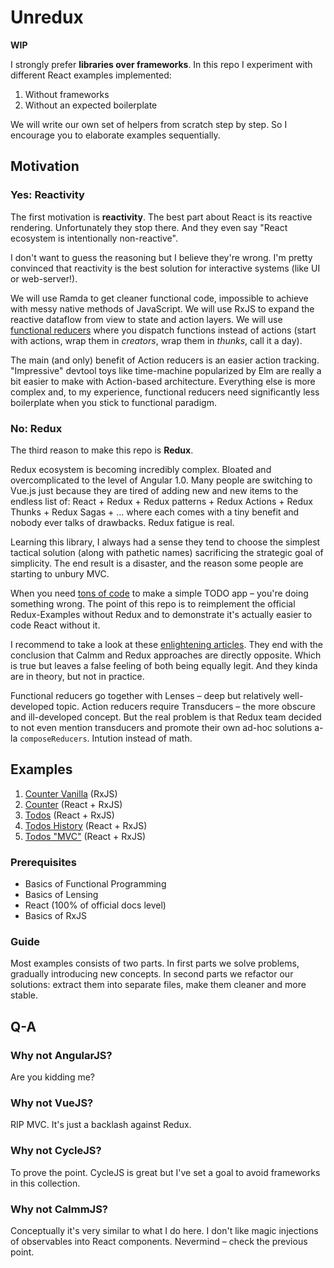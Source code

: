 # Unredux

**WIP**

I strongly prefer **libraries over frameworks**. In this repo I experiment with different React
examples implemented:

1. Without frameworks
2. Without an expected boilerplate

We will write our own set of helpers from scratch step by step. So I encourage you to
elaborate examples sequentially.

## Motivation

### Yes: Reactivity

The first motivation is **reactivity**. The best part about React is its reactive rendering.
Unfortunately they stop there. And they even say "React ecosystem is intentionally non-reactive".

I don't want to guess the reasoning but I believe they're wrong. I'm pretty convinced that
reactivity is the best solution for interactive systems (like UI or web-server!).

We will use Ramda to get cleaner functional code, impossible to achieve with messy native methods of JavaScript.
We will use RxJS to expand the reactive dataflow from view to state and action layers.
We will use [functional reducers](https://github.com/ivan-kleshnin/reactive-states) where you dispatch
functions instead of actions (start with actions, wrap them in *creators*, wrap them in *thunks*,
call it a day).

The main (and only) benefit of Action reducers is an easier action tracking.
"Impressive" devtool toys like time-machine popularized by Elm are really a bit easier to make
with Action-based architecture. Everything else is more complex and, to my experience, functional
reducers need significantly less boilerplate when you stick to functional paradigm.

### No: Redux

The third reason to make this repo is **Redux**.

Redux ecosystem is becoming incredibly complex. Bloated and overcomplicated to the level of Angular 1.0.
Many people are switching to Vue.js just because they are tired of adding new and new items to the
endless list of: React + Redux + Redux patterns + Redux Actions + Redux Thunks + Redux Sagas + ...
where each comes with a tiny benefit and nobody ever talks of drawbacks. Redux fatigue is real.

Learning this library, I always had a sense they tend to choose the simplest tactical solution
(along with pathetic names) sacrificing the strategic goal of simplicity. The end result is a disaster,
and the reason some people are starting to unbury MVC.

When you need [tons of code](https://github.com/reactjs/redux/tree/master/examples/todomvc/src)
to make a simple TODO app – you're doing something wrong. The point of this repo is to reimplement
the official Redux-Examples without Redux and to demonstrate it's actually easier to code React without it.

I recommend to take a look at these [enlightening articles](https://github.com/calmm-js/documentation).
They end with the conclusion that Calmm and Redux approaches are directly opposite. Which is true but
leaves a false feeling of both being equally legit. And they kinda are in theory, but not in practice.

Functional reducers go together with Lenses – deep but relatively well-developed topic. Action reducers
require Transducers – the more obscure and ill-developed concept. But the real problem is that Redux
team decided to not even mention transducers and promote their own ad-hoc solutions a-la `composeReducers`.
Intution instead of math.

## Examples

1. [Counter Vanilla](./1.counter-vanilla) (RxJS)
2. [Counter](./2.counter) (React + RxJS)
3. [Todos](./3.todos) (React + RxJS)
4. [Todos History](./4.todos-history) (React + RxJS)
5. [Todos "MVC"](./5.todos-mvc) (React + RxJS)

### Prerequisites

* Basics of Functional Programming
* Basics of Lensing
* React (100% of official docs level)
* Basics of RxJS

### Guide

Most examples consists of two parts. In first parts we solve problems, gradually introducing new
concepts. In second parts we refactor our solutions: extract them into separate files, make them
cleaner and more stable.

## Q-A

### Why not AngularJS?

Are you kidding me?

### Why not VueJS?

RIP MVC. It's just a backlash against Redux.

### Why not CycleJS?

To prove the point. CycleJS is great but I've set a goal to avoid frameworks in this collection.

### Why not CalmmJS?

Conceptually it's very similar to what I do here. I don't like magic injections of observables into
React components. Nevermind – check the previous point.
